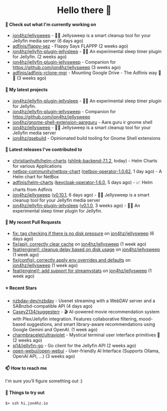 <h1 align=center>Hello there 👋</h1>

#### 👷 Check out what I'm currently working on

- [jon4hz/jellysweep](https://github.com/jon4hz/jellysweep) - 🧹🪼 Jellysweep is a smart cleanup tool for your Jellyfin media server (6 days ago)
- [adfinis/flappy-sez](https://github.com/adfinis/flappy-sez) - Flappy Says FLAPPP (2 weeks ago)
- [jon4hz/jellyfin-plugin-jellysleep](https://github.com/jon4hz/jellyfin-plugin-jellysleep) - 🪼💤 An experimental sleep timer plugin for Jellyfin. (2 weeks ago)
- [jon4hz/jellyfin-plugin-jellysweep](https://github.com/jon4hz/jellyfin-plugin-jellysweep) - Companion for https://github.com/jon4hz/jellysweep (3 weeks ago)
- [adfinis/adfinis-rclone-mgr](https://github.com/adfinis/adfinis-rclone-mgr) - Mounting Google Drive - The Adfinis way 🧙✨ (3 weeks ago)

#### 🌱 My latest projects

- [jon4hz/jellyfin-plugin-jellysleep](https://github.com/jon4hz/jellyfin-plugin-jellysleep) - 🪼💤 An experimental sleep timer plugin for Jellyfin.
- [jon4hz/jellyfin-plugin-jellysweep](https://github.com/jon4hz/jellyfin-plugin-jellysweep) - Companion for https://github.com/jon4hz/jellysweep
- [jon4hz/gnome-shell-extension-aareguru](https://github.com/jon4hz/gnome-shell-extension-aareguru) - Aare.guru ir gnome shell
- [jon4hz/jellysweep](https://github.com/jon4hz/jellysweep) - 🧹🪼 Jellysweep is a smart cleanup tool for your Jellyfin media server
- [jon4hz/gsebuild](https://github.com/jon4hz/gsebuild) - Opinionated build tooling for Gnome Shell extensions

#### 🔭 Latest releases I've contributed to

- [christianhuth/helm-charts](https://github.com/christianhuth/helm-charts) ([shlink-backend-7.1.2](https://github.com/christianhuth/helm-charts/releases/tag/shlink-backend-7.1.2), today) - Helm Charts for various Applications
- [netbox-community/netbox-chart](https://github.com/netbox-community/netbox-chart) ([netbox-operator-1.0.62](https://github.com/netbox-community/netbox-chart/releases/tag/netbox-operator-1.0.62), 1 day ago) - A Helm chart for NetBox
- [adfinis/helm-charts](https://github.com/adfinis/helm-charts) ([keycloak-operator-1.6.0](https://github.com/adfinis/helm-charts/releases/tag/keycloak-operator-1.6.0), 5 days ago) - 📈 Helm charts from Adfinis
- [jon4hz/jellysweep](https://github.com/jon4hz/jellysweep) ([v0.10.1](https://github.com/jon4hz/jellysweep/releases/tag/v0.10.1), 6 days ago) - 🧹🪼 Jellysweep is a smart cleanup tool for your Jellyfin media server
- [jon4hz/jellyfin-plugin-jellysleep](https://github.com/jon4hz/jellyfin-plugin-jellysleep) ([v0.1.0](https://github.com/jon4hz/jellyfin-plugin-jellysleep/releases/tag/v0.1.0), 3 weeks ago) - 🪼💤 An experimental sleep timer plugin for Jellyfin.

#### 🔨 My recent Pull Requests

- [fix: tag checking if there is no disk pressure](https://github.com/jon4hz/jellysweep/pull/44) on [jon4hz/jellysweep](https://github.com/jon4hz/jellysweep) (6 days ago)
- [fix(api): correctly clear cache](https://github.com/jon4hz/jellysweep/pull/38) on [jon4hz/jellysweep](https://github.com/jon4hz/jellysweep) (1 week ago)
- [feat(engine)!: cleanup delay based on disk usage](https://github.com/jon4hz/jellysweep/pull/37) on [jon4hz/jellysweep](https://github.com/jon4hz/jellysweep) (1 week ago)
- [fix(config): correctly apply env overrides and defaults](https://github.com/jon4hz/jellysweep/pull/36) on [jon4hz/jellysweep](https://github.com/jon4hz/jellysweep) (1 week ago)
- [feat(engine)!: add support for streamystats](https://github.com/jon4hz/jellysweep/pull/35) on [jon4hz/jellysweep](https://github.com/jon4hz/jellysweep) (1 week ago)

#### ⭐ Recent Stars

- [nzbdav-dev/nzbdav](https://github.com/nzbdav-dev/nzbdav) - Usenet streaming with a WebDAV server and a SABnzbd-compatible API (4 days ago)
- [Casey2134/suggesterr](https://github.com/Casey2134/suggesterr) - 🎬 AI-powered movie recommendation system with Plex/Jellyfin integration. Features collaborative filtering, mood-based suggestions, and smart library-aware recommendations using Google Gemini and OpenAI. (1 week ago)
- [charmbracelet/ultraviolet](https://github.com/charmbracelet/ultraviolet) - Mystical terminal user interface primitives 🌈 (2 weeks ago)
- [sj14/jellyfin-go](https://github.com/sj14/jellyfin-go) - Go client for the Jellyfin API (2 weeks ago)
- [open-webui/open-webui](https://github.com/open-webui/open-webui) - User-friendly AI Interface (Supports Ollama, OpenAI API, ...) (3 weeks ago)

#### 📫 How to reach me
I'm sure you'll figure something out :)

#### 👀 Things to try out
```
$> ssh hi.jon4hz.io
```